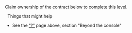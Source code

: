 Claim ownership of the contract below to complete this level.

&nbsp;
Things that might help
* See the ["?"](https://lux.openzeppelin.com/help) page above, section "Beyond the console"

